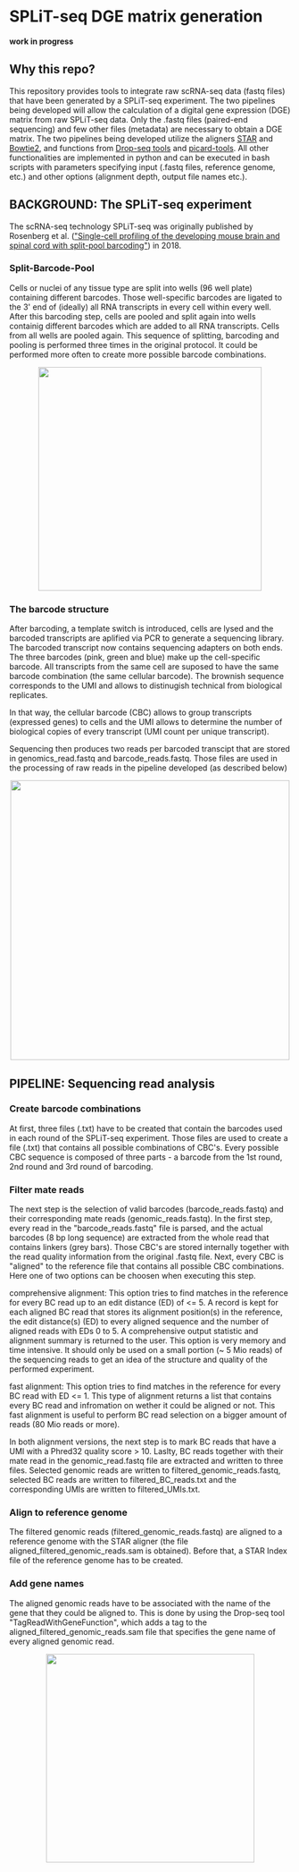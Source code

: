 # SPLiT-seq DGE matrix generation
**work in progress**

## Why this repo?
This repository provides tools to integrate raw scRNA-seq data (fastq files) that have been generated by a SPLiT-seq experiment. The two pipelines being developed will allow the calculation of a digital gene expression (DGE) matrix from raw SPLiT-seq data. Only the .fastq files (paired-end sequencing) and few other files (metadata) are necessary to obtain a DGE matrix. The two pipelines being developed utilize the aligners [STAR](https://github.com/alexdobin/STAR) and [Bowtie2](https://github.com/alexdobin/STAR), and functions from [Drop-seq tools](https://github.com/broadinstitute/Drop-seq/releases) and [picard-tools](https://broadinstitute.github.io/picard/). All other functionalities are implemented in python and can be executed in bash scripts with parameters specifying input (.fastq files, reference genome, etc.) and other options (alignment depth, output file names etc.).
## BACKGROUND: The SPLiT-seq experiment
The scRNA-seq technology SPLiT-seq was originally published by Rosenberg et al. (["Single-cell profiling of the developing mouse brain and spinal cord with split-pool barcoding"](https://science.sciencemag.org/content/360/6385/176)) in 2018.
### Split-Barcode-Pool
Cells or nuclei of any tissue type are split into wells (96 well plate) containing different barcodes. Those well-specific barcodes are ligated to the 3' end of (ideally) all RNA transcripts in every cell within every well. After this barcoding step, cells are pooled and split again into wells containig different barcodes which are added to all RNA transcripts. Cells from all wells are pooled again. This sequence of splitting, barcoding and pooling is performed three times in the original protocol. It could be performed more often to create more possible barcode combinations.
 <p align="center">
 <img src="https://user-images.githubusercontent.com/43107602/67619243-68e0ef80-f7f9-11e9-9bf1-0302d60971c6.png" width="400">
 </p>

### The barcode structure
After barcoding, a template switch is introduced, cells are lysed and the barcoded transcripts are aplified via PCR to generate a sequencing library. The barcoded transcript now contains sequencing adapters on both ends.
The three barcodes (pink, green and blue) make up the cell-specific barcode. All transcripts from the same cell are suposed to have the same barcode combination (the same cellular barcode). The brownish sequence corresponds to the UMI and allows to distinugish technical from biological replicates.

In that way, the cellular barcode (CBC) allows to group transcripts (expressed genes) to cells and the UMI allows to determine the number of biological copies of every transcript (UMI count per unique transcript).

Sequencing then produces two reads per barcoded transcipt that are stored in genomics_read.fastq and barcode_reads.fastq. Those files are used in the processing of raw reads in the pipeline developed (as described below)
 <p align="center">
  <img src="https://user-images.githubusercontent.com/43107602/67618927-bf4c2f00-f7f5-11e9-8724-719dcf57a3c4.png"  width="500">
 </p>

## PIPELINE: Sequencing read analysis
### Create barcode combinations
At first, three files (.txt) have to be created that contain the barcodes used in each round of the SPLiT-seq experiment. Those files are used to create a file (.txt) that contains all possible combinations of CBC's. Every possible CBC sequence is composed of three parts - a barcode from the 1st round, 2nd round and 3rd round of barcoding.

### Filter mate reads
The next step is the selection of valid barcodes (barcode_reads.fastq) and their corresponding mate reads (genomic_reads.fastq). In the first step, every read in the "barcode_reads.fastq" file is parsed, and the actual barcodes (8 bp long sequence) are extracted from the whole read that contains linkers (grey bars). Those CBC's are stored internally together with the read quality information from the original .fastq file.
Next, every CBC is "aligned" to the reference file that contains all possible CBC combinations. Here one of two options can be choosen when executing this step.

comprehensive alignment:
This option tries to find matches in the reference for every BC read up to an edit distance (ED) of <= 5. A record is kept for each aligned BC read that stores its alignment position(s) in the reference, the edit distance(s) (ED) to every aligned  sequence and the number of aligned reads with EDs 0 to 5. A comprehensive output statistic and alignment summary is returned to the user. This option is very memory and time intensive. It should only be used on a small portion (~ 5 Mio reads) of the sequencing reads to get an idea of the structure and quality of the performed experiment.

fast alignment:
This option tries to find matches in the reference for every BC read with ED <= 1. This type of alignment returns a list that contains every BC read and infromation on wether it could be aligned or not. This fast alignment is useful to perform BC read selection on a bigger amount of reads (80 Mio reads or more).

In both alignment versions, the next step is to mark BC reads that have a UMI with a Phred32 quality score > 10. Laslty, BC reads together with their mate read in the genomic_read.fastq file are extracted and written to three files. Selected genomic reads are written to filtered_genomic_reads.fastq, selected BC reads are written to filtered_BC_reads.txt and the corresponding UMIs are written to filtered_UMIs.txt.

### Align to reference genome
The filtered genomic reads (filtered_genomic_reads.fastq) are aligned to a reference genome with the STAR aligner (the file aligned_filtered_genomic_reads.sam is obtained). Before that, a STAR Index file of the reference genome has to be created. 

### Add gene names
The aligned genomic reads have to be associated with the name of the gene that they could be aligned to. This is done by using the Drop-seq tool "TagReadWithGeneFunction", which adds a tag to the aligned_filtered_genomic_reads.sam file that specifies the gene name of every aligned genomic read.


 
 <p align="center">
  <img src="https://user-images.githubusercontent.com/43107602/67587832-ec94d080-f754-11e9-93e2-1229cabe570b.png"  width="373">
 </p>

